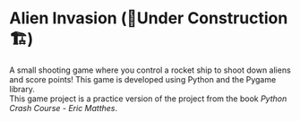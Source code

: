 # Alien Invasion (🚧Under Construction🏗️)
A small shooting game where you control a rocket ship to shoot down aliens and score points! This game is developed using Python and the Pygame library.  
This game project is a practice version of the project from the book *_Python Crash Course - Eric Matthes_*.
